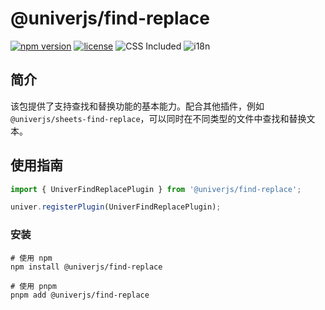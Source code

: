 # @univerjs/find-replace

[![npm version](https://img.shields.io/npm/v/@univerjs/find-replace)](https://npmjs.org/packages/@univerjs/find-replace)
[![license](https://img.shields.io/npm/l/@univerjs/find-replace)](https://img.shields.io/npm/l/@univerjs/find-replace)
![CSS Included](https://img.shields.io/badge/CSS_Included-blue?logo=CSS3)
![i18n](https://img.shields.io/badge/zh--CN%20%7C%20en--US-cornflowerblue?label=i18n)

## 简介

该包提供了支持查找和替换功能的基本能力。配合其他插件，例如 `@univerjs/sheets-find-replace`，可以同时在不同类型的文件中查找和替换文本。

## 使用指南

```ts
import { UniverFindReplacePlugin } from '@univerjs/find-replace';

univer.registerPlugin(UniverFindReplacePlugin);
```

### 安装

```shell
# 使用 npm
npm install @univerjs/find-replace

# 使用 pnpm
pnpm add @univerjs/find-replace
```
